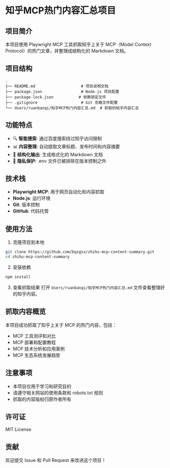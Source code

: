 # 知乎MCP热门内容汇总项目

## 项目简介

本项目使用 Playwright MCP 工具抓取知乎上关于 MCP（Model Context Protocol）的热门文章，并整理成结构化的 Markdown 文档。

## 项目结构

```
.
├── README.md                    # 项目说明文档
├── package.json                 # Node.js 项目配置
├── package-lock.json           # 依赖锁定文件
├── .gitignore                   # Git 忽略文件配置
└── Users/ruanbanqi/知乎MCP热门内容汇总.md  # 抓取的知乎内容汇总
```

## 功能特点

- 🔍 **智能搜索**: 通过百度搜索绕过知乎访问限制
- 📊 **内容整理**: 自动提取文章标题、发布时间和内容摘要
- 📝 **结构化输出**: 生成格式化的 Markdown 文档
- 🚫 **隐私保护**: .env 文件已被排除在版本控制之外

## 技术栈

- **Playwright MCP**: 用于网页自动化和内容抓取
- **Node.js**: 运行环境
- **Git**: 版本控制
- **GitHub**: 代码托管

## 使用方法

1. 克隆项目到本地
```bash
git clone https://github.com/bqzgsx/zhihu-mcp-content-summary.git
cd zhihu-mcp-content-summary
```

2. 安装依赖
```bash
npm install
```

3. 查看抓取结果
打开 `Users/ruanbanqi/知乎MCP热门内容汇总.md` 文件查看整理好的知乎内容。

## 抓取内容概览

本项目成功抓取了知乎上关于 MCP 的热门内容，包括：

- MCP 工具测评和对比
- MCP 部署和配置教程
- MCP 技术分析和应用案例
- MCP 生态系统发展趋势

## 注意事项

- 本项目仅用于学习和研究目的
- 请遵守相关网站的使用条款和 robots.txt 规则
- 抓取的内容版权归原作者所有

## 许可证

MIT License

## 贡献

欢迎提交 Issue 和 Pull Request 来改进这个项目！